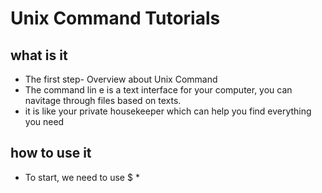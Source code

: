 # Unix Command Tutorials #
## what is it ##
 * The first step- Overview about Unix Command 
 * The command lin e is a text interface for your computer, you can navitage through files based on texts.
 * it is like your private housekeeper which can help you find everything you need
 ## how to use it ##
 * To start, we need to use $ *

